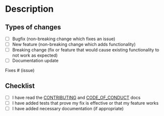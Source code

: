 # Description

[//]: # (Describe the big picture of your changes here to communicate to the maintainers why we should accept this pull request. If it fixes a bug or resolves a feature request, be sure to link to that issue.)

## Types of changes

[//]: # (What types of changes does your code introduce to Lingui?)
[//]: # (_Put an `x` in the boxes that apply_)

- [ ] Bugfix (non-breaking change which fixes an issue)
- [ ] New feature (non-breaking change which adds functionality)
- [ ] Breaking change (fix or feature that would cause existing functionality to not work as expected)
- [ ] Documentation update

Fixes # (issue)

## Checklist

[//]: # (_Put an `x` in the boxes that apply. You can also fill these out after creating the PR. If you're unsure about any of them, don't hesitate to ask. We're here to help! This is simply a reminder of what we are going to look for before merging your code._)

- [ ] I have read the [CONTRIBUTING](https://github.com/lingui/js-lingui/blob/main/CONTRIBUTING.md) and [CODE_OF_CONDUCT](https://github.com/lingui/js-lingui/blob/main/CODE_OF_CONDUCT.md) docs
- [ ] I have added tests that prove my fix is effective or that my feature works
- [ ] I have added necessary documentation (if appropriate)
